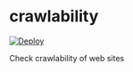 crawlability
============

[![Deploy](https://www.herokucdn.com/deploy/button.png)](https://heroku.com/deploy)

Check crawlability of web sites

